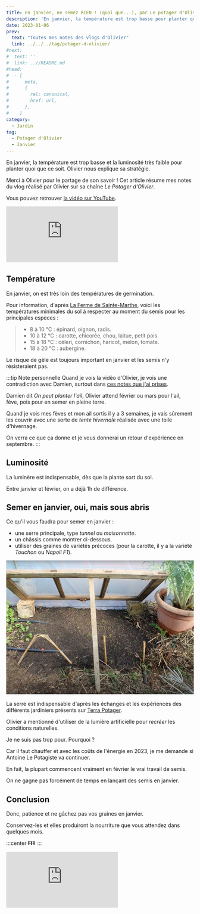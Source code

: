 ```yaml
---
title: En janvier, ne semez RIEN ! (quoi que...), par Le potager d'Olivier
description: 'En janvier, la température est trop basse pour planter quoi que ce soit. Olivier nous explique sa stratégie.'
date: 2023-01-06
prev:
  text: "Toutes mes notes des vlogs d'Olivier"
  link: ../../../tag/potager-d-olivier/
#next:
#  text: ''
#  link: ..//README.md
#head:
#  - [
#      meta,
#      {
#        rel: canonical,
#        href: url,
#      },
#    ]
category:
  - Jardin
tag:
  - Potager d'Olivier
  - Janvier
---
```


<!-- ![](/images/2023-01-06-.jpg 'Crédits: image extraite du vlog du Potager d'Olivier') -->

En janvier, la température est trop basse et la luminosité très faible pour planter quoi que ce soit. Olivier nous explique sa stratégie.

Merci à Olivier pour le partage de son savoir !
Cet article résume mes notes du vlog réalisé par Olivier sur sa chaîne _Le Potager d'Olivier_.

<!-- more -->

Vous pouvez retrouver [la vidéo sur YouTube](https://www.youtube.com/watch?v=VHHPJaZKeHk).

<!-- markdownlint-disable MD033 -->
<p class="newsletter-wrapper"><iframe class="newsletter-embed" src="https://iamjeremie.substack.com/embed" frameborder="0" scrolling="no"></iframe></p>

## Température

En janvier, on est très loin des températures de germination.

Pour information, d'après [La Ferme de Sainte-Marthe](https://www.fermedesaintemarthe.com/les-besoins-des-semences-pour-bien-germer-p-7695), voici les températures minimales du sol à respecter au moment du semis pour les principales espèces :

> - 8 à 10 °C : épinard, oignon, radis.
> - 10 à 12 °C : carotte, chicorée, chou, laitue, petit pois.
> - 15 à 18 °C : céleri, cornichon, haricot, melon, tomate.
> - 18 à 20 °C : aubergine.

Le risque de gèle est toujours important en janvier et les semis n'y résisteraient pas.

:::tip Note personnelle
Quand je vois la vidéo d'Olivier, je vois une contradiction avec Damien, surtout dans [ces notes que j'ai prises](../que-faire-au-jardin-en-janvier--damien-dekarz/README.md#planter-lail).

Damien dit _On peut planter l'ail_, Olivier attend février ou mars pour l'ail, fève, pois pour en semer en pleine terre.

Quand je vois mes fèves et mon ail sortis il y a 3 semaines, je vais sûrement les couvrir avec une sorte de _tente hivernale_ réalisée avec une toile d'hivernage.

On verra ce que ça donne et je vous donnerai un retour d'expérience en septembre.
:::

## Luminosité

La luminère est indispensable, dès que la plante sort du sol.

Entre janvier et février, on a déjà 1h de différence.

## Semer en janvier, oui, mais sous abris

Ce qu'il vous faudra pour semer en janvier :

- une serre principale, type _tunnel_ ou _maisonnette_.
- un châssis comme montrer ci-dessous.
- utiliser des graines de variétés précoces (pour la carotte, il y a la variété _Touchon_ ou _Napoli F1_).

![Un châssis très simple avec une vitre de récupération](./images/chassis-de-recuperation.jpg "Credits : image extraite du vlog d'Olivier")

La serre est indispensable d'après les échanges et les expériences des différents jardiniers présents sur [Terra Potager](https://terra-potager.com/).

Olivier a mentionné d'utiliser de la lumière artificielle pour _recréer_ les conditions naturelles.

Je ne suis pas trop pour. Pourquoi ?

Car il faut chauffer et avec les coûts de l'énergie en 2023, je me demande si Antoine Le Potagiste va continuer.

En fait, la plupart commencent vraiment en février le vrai travail de semis.

On ne gagne pas forcément de temps en lançant des semis en janvier.

## Conclusion

Donc, patience et ne gâchez pas vos graines en janvier.

Conservez-les et elles produiront la nourriture que vous attendez dans quelques mois.

:::center
⏬⏬⏬
:::

<!-- markdownlint-disable MD033 -->
<p class="newsletter-wrapper"><iframe class="newsletter-embed" src="https://iamjeremie.substack.com/embed" frameborder="0" scrolling="no"></iframe></p>
